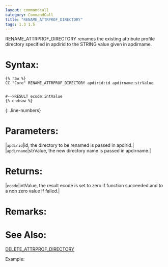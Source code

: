 ```yaml
---
layout: commandcall
category: CommandCall
title: "RENAME_ATTRPROF_DIRECTORY"
tags: 1.3 1.5
---
```


RENAME_ATTRPROF_DIRECTORY renames the existing attribute profile directory specified in apdirid to the STRING value given in apdirname.

# Syntax:  

```adoscript
{% raw %}
CC "Core" RENAME_ATTRPROF_DIRECTORY apdirid:id apdirname:strValue


#-->RESULT ecode:intValue
{% endraw %}
```
{: .line-numbers}

# Parameters:  

|`apdirid`|id, the directory to be renamed is passed in apdirid.|
|`apdirname`|strValue, the new directory name is passed in apdirname.|

# Returns:  

|`ecode`|intValue, the result ecode is set to zero if function succeeded and to a non zero value if failed.|

# Remarks:



# See Also:  

[DELETE_ATTRPROF_DIRECTORY](delete_attrprof_directory.html "DELETE_ATTRPROF_DIRECTORY")  


Example:

